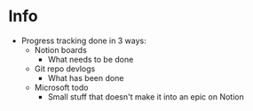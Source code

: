 # Info

- Progress tracking done in 3 ways:
  - Notion boards
    - What needs to be done
  - Git repo devlogs
    - What has been done
  - Microsoft todo
    - Small stuff that doesn't make it into an epic on Notion
